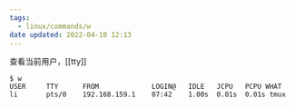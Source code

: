 ```yaml
---
tags:
  - linux/commands/w
date updated: 2022-04-10 12:13
---
```


查看当前用户，[[tty]]

```shell
$ w
USER     TTY      FROM             LOGIN@   IDLE   JCPU   PCPU WHAT
li       pts/0    192.168.159.1    07:42    1.00s  0.01s  0.01s tmux
```
